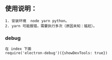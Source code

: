 ## 使用说明：
    1. 安装环境  node yarn python。
    2. yarn 可能报错，需要执行多次（原因未知：尴尬）。

### debug
    在 index 下面 
    require('electron-debug')({showDevTools: true})